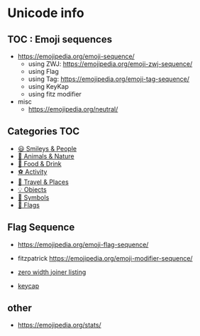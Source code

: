 # Unicode info 

## TOC : Emoji sequences

- https://emojipedia.org/emoji-sequence/
  - using ZWJ: https://emojipedia.org/emoji-zwj-sequence/
  - using Flag
  - using Tag: https://emojipedia.org/emoji-tag-sequence/
  - using KeyKap
  - using fitz modifier 
- misc
  - https://emojipedia.org/neutral/

## Categories TOC


- [😃 Smileys & People](https://emojipedia.org/people/)
- [🐻 Animals & Nature](https://emojipedia.org/nature/)
- [🍔 Food & Drink](https://emojipedia.org/food-drink/)
- [⚽ Activity](https://emojipedia.org/activity/)
- [🌇 Travel & Places](https://emojipedia.org/travel-places/)
- [💡 Objects](https://emojipedia.org/objects/)
- [🔣 Symbols](https://emojipedia.org/symbols/)
- [🎌 Flags](https://emojipedia.org/flags/)


## Flag Sequence

- https://emojipedia.org/emoji-flag-sequence/

- fitzpatrick https://emojipedia.org/emoji-modifier-sequence/
- [zero width joiner listing](https://emojipedia.org/emoji-zwj-sequence/)
- [keycap](https://emojipedia.org/emoji-keycap-sequence/)

## other

- https://emojipedia.org/stats/
